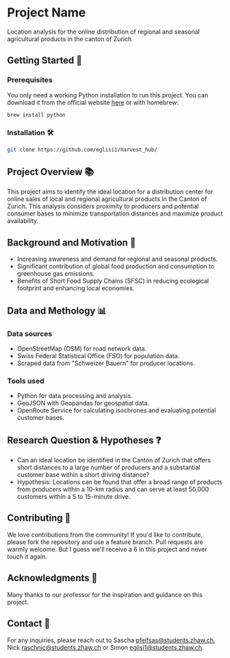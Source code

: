 # Project Name

Location analysis for the online distribution of regional and seasonal agricultural products in the canton of Zurich

## Getting Started 🚀

### Prerequisites

You only need a working Python installation to run this project. You can download it from the official website [here](https://www.python.org/downloads/) or with homebrew:

```bash
brew install python
```

### Installation 🛠️

```bash
git clone https://github.com/eglisi1/harvest_hub/
```

## Project Overview 📚

This project aims to identify the ideal location for a distribution center for online sales of local and regional agricultural products in the Canton of Zurich. This analysis considers proximity to producers and potential consumer bases to minimize transportation distances and maximize product availability.

## Background and Motivation 📖

* Increasing awareness and demand for regional and seasonal products.
* Significant contribution of global food production and consumption to greenhouse gas emissions.
* Benefits of Short Food Supply Chains (SFSC) in reducing ecological footprint and enhancing local economies.

## Data and Methology 📊

### Data sources

* OpenStreetMap (OSM) for road network data.
* Swiss Federal Statistical Office (FSO) for population data.
* Scraped data from "Schweizer Bauern" for producer locations.

### Tools used

* Python for data processing and analysis.
* GeoJSON with Geopandas for geospatial data.
* OpenRoute Service for calculating isochrones and evaluating potential customer bases.

## Research Question & Hypotheses ❓

* Can an ideal location be identified in the Canton of Zurich that offers short distances to a large number of producers and a substantial customer base within a short driving distance?
* Hypothesis: Locations can be found that offer a broad range of products from producers within a 10-km radius and can serve at least 50,000 customers within a 5 to 15-minute drive.

## Contributing 🤝

We love contributions from the community! If you'd like to contribute, please fork the repository and use a feature branch. Pull requests are warmly welcome.
But I guess we'll receive a 6 in this project and never touch it again.

## Acknowledgments 🙏

Many thanks to our professor for the inspiration and guidance on this project.

## Contact 📮

For any inquiries, please reach out to Sascha <pfeifsas@students.zhaw.ch>, Nick <raschnic@students.zhaw.ch> or Simon <eglisi1@students.zhaw.ch>.
